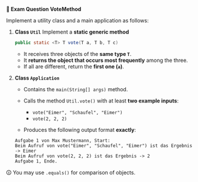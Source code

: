 **📌 Exam Question VoteMethod**

Implement a utility class and a main application as follows:

1. **Class `Util`**
   Implement a **static generic method**

   ```java
   public static <T> T vote(T a, T b, T c)
   ```

   * It receives three objects of the **same type `T`**.
   * It **returns the object that occurs most frequently** among the three.
   * If all are different, return the **first one (`a`)**.

2. **Class `Application`**

   * Contains the `main(String[] args)` method.
   * Calls the method `Util.vote()` with at least **two example inputs**:

     * `vote("Eimer", "Schaufel", "Eimer")`
     * `vote(2, 2, 2)`
   * Produces the following output format **exactly**:

   ```
   Aufgabe 1 von Max Mustermann, Start:
   Beim Aufruf von vote("Eimer", "Schaufel", "Eimer") ist das Ergebnis -> Eimer
   Beim Aufruf von vote(2, 2, 2) ist das Ergebnis -> 2
   Aufgabe 1, Ende.
   ```

🛈 You may use `.equals()` for comparison of objects.
